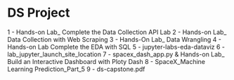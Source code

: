 # DS Project

1 - Hands-on Lab_ Complete the Data Collection API Lab
2 - Hands-on Lab_ Data Collection with Web Scraping
3 - Hands-On Lab_ Data Wrangling
4 - Hands-on Lab Complete the EDA with SQL
5 - jupyter-labs-eda-dataviz
6 - lab_jupyter_launch_site_location
7 - spacex_dash_app.py & Hands-on Lab_ Build an Interactive Dashboard with Ploty Dash
8 - SpaceX_Machine Learning Prediction_Part_5
9 - ds-capstone.pdf
